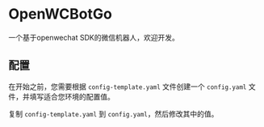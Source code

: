 # OpenWCBotGo
一个基于openwechat SDK的微信机器人，欢迎开发。

## 配置

在开始之前，您需要根据 `config-template.yaml` 文件创建一个 `config.yaml` 文件，并填写适合您环境的配置值。

复制 `config-template.yaml` 到 `config.yaml`，然后修改其中的值。
